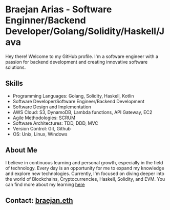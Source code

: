 # Braejan Arias - Software Enginner/Backend Developer/Golang/Solidity/Haskell/Java

Hey there! Welcome to my GitHub profile. I'm a software engineer with a passion for backend development and creating innovative software solutions.

## Skills

- Programming Languages: Golang, Solidity, Haskell, Kotlin
- Software Developer/Software Engineer/Backend Development
- Software Design and Implementation
- AWS Cloud: S3, DynamoDB, Lambda functions, API Gateway, EC2
- Agile Methodologies: SCRUM
- Software Architectures: TDD, DDD, MVC
- Version Control: Git, Github
- OS: Unix, Linux, Windows

## About Me

I believe in continuous learning and personal growth, especially in the field of technology. Every day is an opportunity for me to expand my knowledge and explore new technologies. Currently, I'm focused on diving deeper into the world of Blockchains, Cryptocurrencies, Haskell, Solidity, and EVM. You can find more about my learning [here](https://platzi.com/p/BrayanAriasH/)

## Contact: [braejan.eth](https://braejan.eth.limo)
